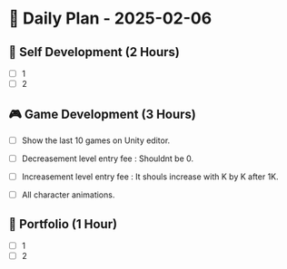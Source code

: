 
# 📅 Daily Plan - 2025-02-06

## 🚀 Self Development (2 Hours)
- [ ] 1
- [ ] 2

## 🎮 Game Development (3 Hours)
- [ ] Show the last 10 games on Unity editor.
- [ ] Decreasement level entry fee : Shouldnt be 0.
- [ ] Increasement level entry fee : It shouls increase with K by K after 1K.
- [ ] All character animations.


## 💼 Portfolio (1 Hour)
- [ ] 1
- [ ] 2
